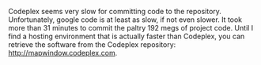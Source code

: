 Codeplex seems very slow for committing code to the repository.  Unfortunately, google code is at least as slow, if not even slower.  It took more than 31 minutes to commit the paltry 192 megs of project code.  Until I find a hosting environment that is actually faster than Codeplex, you can retrieve the software from the Codeplex repository: http://mapwindow.codeplex.com.